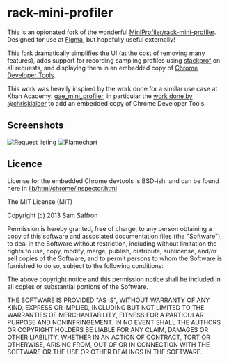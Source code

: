 # rack-mini-profiler

This is an opionated fork of the wonderful [MiniProfiler/rack-mini-profiler][0]. Designed for use at [Figma][3], but hopefully useful externally!

This fork dramatically simplifies the UI (at the cost of removing many features), adds support for recording sampling profiles using [stackprof][1] on all requests, and displaying them in an embedded copy of [Chrome Developer Tools][2].

This work was heavily inspired by the work done for a similar use case at Khan Academy: [gae_mini_profiler][4], in particular the [work done by @chrisklaiber][5] to add an embedded copy of Chrome Developer Tools.


## Screenshots

![Request listing](https://i.imgur.com/emaKo24.png)
![Flamechart](https://i.imgur.com/FX1XiwJ.png)



## Licence

License for the embedded Chrome devtools is BSD-ish, and can be found here in [lib/html/chrome/inspector.html][6]

The MIT License (MIT)

Copyright (c) 2013 Sam Saffron

Permission is hereby granted, free of charge, to any person obtaining a copy
of this software and associated documentation files (the "Software"), to deal
in the Software without restriction, including without limitation the rights
to use, copy, modify, merge, publish, distribute, sublicense, and/or sell
copies of the Software, and to permit persons to whom the Software is
furnished to do so, subject to the following conditions:

The above copyright notice and this permission notice shall be included in
all copies or substantial portions of the Software.

THE SOFTWARE IS PROVIDED "AS IS", WITHOUT WARRANTY OF ANY KIND, EXPRESS OR
IMPLIED, INCLUDING BUT NOT LIMITED TO THE WARRANTIES OF MERCHANTABILITY,
FITNESS FOR A PARTICULAR PURPOSE AND NONINFRINGEMENT. IN NO EVENT SHALL THE
AUTHORS OR COPYRIGHT HOLDERS BE LIABLE FOR ANY CLAIM, DAMAGES OR OTHER
LIABILITY, WHETHER IN AN ACTION OF CONTRACT, TORT OR OTHERWISE, ARISING FROM,
OUT OF OR IN CONNECTION WITH THE SOFTWARE OR THE USE OR OTHER DEALINGS IN
THE SOFTWARE.

[0]: https://github.com/MiniProfiler/rack-mini-profiler
[1]: https://github.com/tmm1/stackprof
[2]: https://github.com/ChromeDevTools/devtools-frontend
[3]: https://www.figma.com/
[4]: https://github.com/Khan/gae_mini_profiler
[5]: https://github.com/Khan/gae_mini_profiler/commit/cee9b20e0e62134672305ea4d5054848dd6322aa
[6]: https://github.com/jlfwong/rack-mini-profiler/blob/master/
